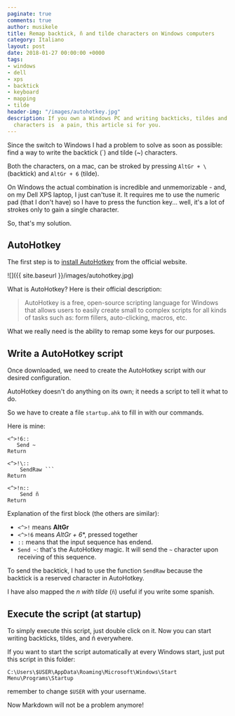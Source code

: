 ```yaml
---
paginate: true
comments: true
author: musikele
title: Remap backtick, ñ and tilde characters on Windows computers
category: Italiano
layout: post
date: 2018-01-27 00:00:00 +0000
tags:
- windows
- dell
- xps
- backtick
- keyboard
- mapping
- tilde
header-img: "/images/autohotkey.jpg"
description: If you own a Windows PC and writing backticks, tildes and other special
  characters is  a pain, this article si for you.
---
```

Since the switch to Windows I had a problem to solve as soon as possible: find a way to write the backtick (\`) and tilde (\~) characters.

Both the characters, on a mac, can be stroked by pressing `AltGr + \` (backtick) and  `AltGr + 6` (tilde).

On Windows the actual combination is incredible and unmemorizable - and, on my Dell XPS laptop, I just can'tuse it. It requires me to use the numeric pad (that I don't have) so I have to press the function key... well, it's a lot of strokes only to gain a single character.

So, that's my solution.

## AutoHotkey

The first step is to [install AutoHotkey](https://autohotkey.com/ "AutoHotkey official website") from the official website.

![]({{ site.baseurl }}/images/autohotkey.jpg)

What is AutoHotkey? Here is their official description:

> AutoHotkey is a free, open-source scripting language for Windows that  allows users to easily create small to complex scripts for all kinds of  tasks such as: form fillers, auto-clicking, macros, etc.

What we really need is the ability to remap some keys for our purposes.

## Write a AutoHotkey script

Once downloaded, we need to create the AutoHotkey script with our desired configuration.

AutoHotkey doesn't do anything on its own; it needs a script to tell it what to do.

So we have to create a file `startup.ahk` to fill in with our commands.

Here is mine:

    <^>!6:: 
       Send ~
    Return
    
    <^>!\::
    	SendRaw ```
    Return
    
    <^>!n::
    	Send ñ
    Return

Explanation of the first block (the others are similar):

* `<^>!` means **AltGr**
* `<^>!6` means _AltGr + 6_\*, pressed together
* `::` means that the input sequence has endend.
* `Send ~`: that's the AutoHotkey magic. It will send the `~` character upon receiving of this sequence.

To send the backtick, I had to use the function `SendRaw` because the backtick is a reserved character in AutoHotkey.

I have also mapped the _n with tilde_ (`ñ`) useful if you write some spanish.

## Execute the script (at startup)

To simply execute this script, just double click on it. Now you can start writing backticks, tildes, and ñ everywhere.

If you want to start the script automatically at every Windows start, just put this script in this folder:

    C:\Users\$USER\AppData\Roaming\Microsoft\Windows\Start Menu\Programs\Startup

remember to change `$USER` with your username.

Now Markdown will not be a problem anymore!